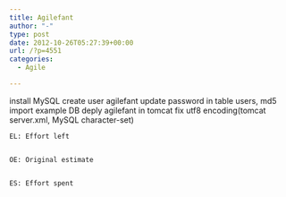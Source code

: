 ```yaml
---
title: Agilefant
author: "-"
type: post
date: 2012-10-26T05:27:39+00:00
url: /?p=4551
categories:
  - Agile

---
```

install MySQL
create user agilefant
update password in table users, md5
import example DB
deply agilefant in tomcat
fix utf8 encoding(tomcat server.xml, MySQL character-set)
  
    EL: Effort left
  
  
    OE: Original estimate
  
  
    ES: Effort spent
  
